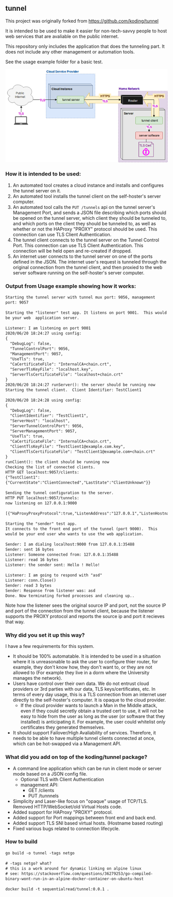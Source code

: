
## tunnel

This project was originally forked from https://github.com/koding/tunnel

It is intended to be used to make it easier for non-tech-savvy people to host web services that are avaliable on the public internet.

This repository only includes the application that does the tunneling part.  It does not include any other management or automation tools.

See the usage example folder for a basic test.

![Diagram](readme/Diagram.png)

### How it is intended to be used:

1. An automated tool creates a cloud instance and installs and configures the tunnel server on it. 
1. An automated tool installs the tunnel client on the self-hoster's server computer. 
1. An automated tool calls the `PUT /tunnels` api on the tunnel server's Management Port, and sends a JSON file describing which ports should be opened on the tunnel server, which client they should be tunneled to, and which ports on the client they should be tunneled to, as well as whether or not the HAProxy "PROXY" protocol should be used. This connection can use TLS Client Authentication.
1. The tunnel client connects to the tunnel server on the Tunnel Control Port. This connection can use TLS Client Authentication. This connection will be held open and re-created if dropped.
1. An internet user connects to the tunnel server on one of the ports defined in the JSON. The internet user's request is tunneled through the original connection from the tunnel client, and then proxied to the web server software running on the self-hoster's server computer.


### Output from Usage example showing how it works:

```
Starting the tunnel server with tunnel mux port: 9056, management port: 9057 

Starting the "listener" test app. It listens on port 9001.  This would be your web  application server.

Listener: I am listening on port 9001
2020/06/20 18:24:27 using config:
{
  "DebugLog": false,
  "TunnelControlPort": 9056,
  "ManagementPort": 9057,
  "UseTls": true,
  "CaCertificateFile": "InternalCA+chain.crt",
  "ServerTlsKeyFile": "localhost.key",
  "ServerTlsCertificateFile": "localhost+chain.crt"
}
2020/06/20 18:24:27 runServer(): the server should be running now
Starting the tunnel client.  Client Identifier: TestClient1

2020/06/20 18:24:28 using config:
{
  "DebugLog": false,
  "ClientIdentifier": "TestClient1",
  "ServerHost": "localhost",
  "ServerTunnelControlPort": 9056,
  "ServerManagementPort": 9057,
  "UseTls": true,
  "CaCertificateFile": "InternalCA+chain.crt",
  "ClientTlsKeyFile": "TestClient1@example.com.key",
  "ClientTlsCertificateFile": "TestClient1@example.com+chain.crt"
}
runClient(): the client should be running now
Checking the list of connected clients.
HTTP GET localhost:9057/clients:
{"TestClient1":{"CurrentState":"ClientConnected","LastState":"ClientUnknown"}}

Sending the tunnel configuration to the server.
HTTP PUT localhost:9057/tunnels:
now listening on 127.0.0.1:9000

[{"HaProxyProxyProtocol":true,"ListenAddress":"127.0.0.1","ListenHostnameGlob":"*","ListenPort":9000,"BackEndPort":9001,"ClientIdentifier":"TestClient1"}]

Starting the "sender" test app. 
It connects to the front end port of the tunnel (port 9000).  This would be your end user who wants to use the web application.

Sender: I am dialing localhost:9000 from 127.0.0.1:35488
Sender: sent 16 bytes
Listener: Someone connected from: 127.0.0.1:35488
Listener: read 16 bytes
Listener: the sender sent: Hello ! Hello! 

Listener: I am going to respond with "asd"
Listener: conn.Close()
Sender: read 3 bytes
Sender: Response from listener was: asd
Done. Now terminating forked processes and cleaning up.. 
```

Note how the listener sees the original source IP and port, not the source IP and port of the connection from the tunnel client, because the listener supports the PROXY protocol and reports the source ip and port it recieves that way.

### Why did you set it up this way?

I have a few requirements for this system. 

* It should be 100% automatable. It is intended to be used in a situation where it is unreasonable to ask the user to configure thier router, for example, they don't know how, they don't want to, or they are not allowed to (For example they live in a dorm where the University manages the network).
* Users have control over their own data.  We do not entrust cloud providers or 3rd parties with our data, TLS keys/certificates, etc. In terms of every day usage, this is a TLS connection from an internet user directly to the self-hoster's computer. It is opaque to the cloud provider. 
  * If the cloud provider wants to launch a Man in the Middle attack, even if they could secretly obtain a trusted cert to use, it will not be easy to hide from the user as long as the user (or software that they installed) is anticipating it. For example, the user could whitelist only certificates they generated themselves.
* It should support Failover/High Avaliability of services.  Therefore, it needs to be able to have multiple tunnel clients connected at once, which can be hot-swapped via a Management API.

### What did you add on top of the koding/tunnel package?

* A command line application which can be run in client mode or server mode based on a JSON config file. 
  * Optional TLS with Client Authentication
  * management API:
    * GET /clients
    * PUT /tunnnels
* Simplicity and Laser-like focus on "opaque" usage of TCP/TLS. Removed HTTP/WebSocket/old Virtual Hosts code.
* Added support for HAProxy "PROXY" protocol. 
* Added support for Port mappings between front end and back end.
* Added support TLS SNI based virtual hosts. (Hostname based routing)
* Fixed various bugs related to connection lifecycle.

### How to build

```
go build -o tunnel -tags netgo 

# -tags netgo? what?
# this is a work around for dynamic linking on alpine linux
# see: https://stackoverflow.com/questions/36279253/go-compiled-binary-wont-run-in-an-alpine-docker-container-on-ubuntu-host

docker build -t sequentialread/tunnel:0.0.1 .
```